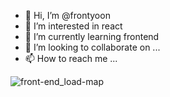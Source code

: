 - 👋 Hi, I’m @frontyoon
- 👀 I’m interested in react
- 🌱 I’m currently learning frontend
- 💞️ I’m looking to collaborate on ...
- 📫 How to reach me ...

![front-end_load-map](https://img1.daumcdn.net/thumb/R1280x0/?scode=mtistory2&fname=https%3A%2F%2Fblog.kakaocdn.net%2Fdn%2FSeX54%2Fbtrp7REOxyv%2FP0mGQwYVrPcSnOpkkDkKH1%2Fimg.png)


<!---
frontyoon/frontyoon is a ✨ special ✨ repository because its `README.md` (this file) appears on your GitHub profile.
You can click the Preview link to take a look at your changes.
--->
